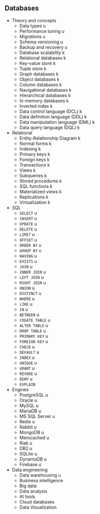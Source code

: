 ## Databases

- Theory and concepts
  - Data types u
  - Performance tuning u
  - Migrations u
  - Schema versioning u
  - Backup and recovery u
  - Database scalability k
  - Relational databases k
  - Key-value store k
  - Tuple store k
  - Graph databases k
  - Object databases k
  - Column databases k
  - Navigational databases k
  - Hierarchical databases k
  - In-memory databases k
  - Inverted index k
  - Data control language (DCL) k
  - Data definition language (DDL) k
  - Data manipulation language (DML) k
  - Data query language (DQL) k
- Relational
  - Entity-Relationship Diagram k
  - Normal forms k
  - Indexing k
  - Primary keys k
  - Foreign keys k
  - Transactions k
  - Views k
  - Subqueries k
  - Stored procedures k
  - SQL functions k
  - Materialized views k
  - Replications k
  - Virtualization k
- SQL
  - `SELECT` u
  - `INSERT` u
  - `UPDATE` u
  - `DELETE` u
  - `LIMIT` u
  - `OFFSET` u
  - `ORDER BY` u
  - `GROUP BY` u
  - `HAVING` u
  - `EXISTS` u
  - `JOIN` u
  - `INNER JOIN` u
  - `LEFT JOIN` u
  - `RIGHT JOIN` u
  - `UNION` u
  - `DISTINCT` u
  - `WHERE` u
  - `LIKE` u
  - `IN` u
  - `BETWEEN` u
  - `CREATE TABLE` u
  - `ALTER TABLE` u
  - `DROP TABLE` u
  - `PRIMARY KEY` u
  - `FOREIGN KEY` u
  - `CHECK` u
  - `DEFAULT` u
  - `INDEX` u
  - `UNIQUE` u
  - `GRANT` u
  - `REVOKE` u
  - `DENY` u
  - `EXPLAIN`
- Engines
  - PostgreSQL u
  - Oracle u
  - MySQL u
  - MariaDB u
  - MS SQL Server u
  - Redis u
  - Rabbit u
  - MongoDB u
  - Memcached u
  - Riak u
  - DB2 u
  - SQLite u
  - DynamoDB u
  - Firebase u
- Data engineering
  - Data warehousing u
  - Business intelligence
  - Big data
  - Data analysis
  - AI tools
  - Cloud databases
  - Data Visualization
